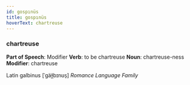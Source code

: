 ```yaml
---
id: gospınüs
title: gospınüs
hoverText: chartreuse
---
```


### chartreuse

**Part of Speech**: Modifier
**Verb**: to be chartreuse
**Noun**: chartreuse-ness
**Modifier**: chartreuse

Latin galbinus [ˈɡäɫ̪bɪnʊs̠]
*Romance Language Family*